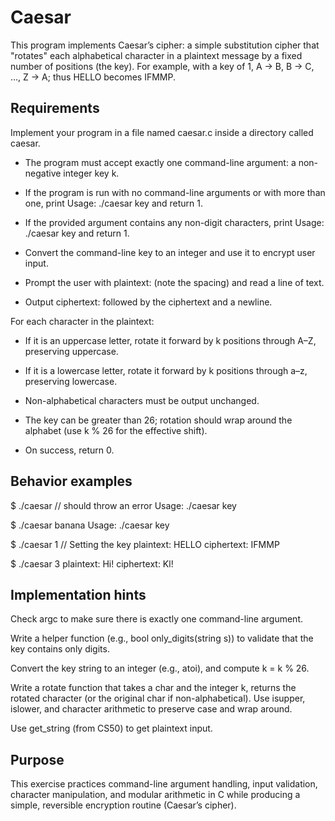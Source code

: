 # Caesar

This program implements Caesar’s cipher: a simple substitution cipher that "rotates" each alphabetical character in a plaintext message by a fixed number of positions (the key). For example, with a key of 1, A → B, B → C, …, Z → A; thus HELLO becomes IFMMP.

## Requirements

Implement your program in a file named caesar.c inside a directory called caesar.

- The program must accept exactly one command-line argument: a non-negative integer key k.

- If the program is run with no command-line arguments or with more than one, print Usage: ./caesar key and return 1.

- If the provided argument contains any non-digit characters, print Usage: ./caesar key and return 1.

- Convert the command-line key to an integer and use it to encrypt user input.

- Prompt the user with plaintext: (note the spacing) and read a line of text.

- Output ciphertext: followed by the ciphertext and a newline.

For each character in the plaintext:

- If it is an uppercase letter, rotate it forward by k positions through A–Z, preserving uppercase.

- If it is a lowercase letter, rotate it forward by k positions through a–z, preserving lowercase.

- Non-alphabetical characters must be output unchanged.

- The key can be greater than 26; rotation should wrap around the alphabet (use k % 26 for the effective shift).

- On success, return 0.

## Behavior examples

$ ./caesar // should throw an error
Usage: ./caesar key

$ ./caesar banana
Usage: ./caesar key

$ ./caesar 1 // Setting the key
plaintext:  HELLO
ciphertext: IFMMP

$ ./caesar 3
plaintext:  Hi!
ciphertext: Kl!


## Implementation hints

Check argc to make sure there is exactly one command-line argument.

Write a helper function (e.g., bool only_digits(string s)) to validate that the key contains only digits.

Convert the key string to an integer (e.g., atoi), and compute k = k % 26.

Write a rotate function that takes a char and the integer k, returns the rotated character (or the original char if non-alphabetical). Use isupper, islower, and character arithmetic to preserve case and wrap around.

Use get_string (from CS50) to get plaintext input.

## Purpose
This exercise practices command-line argument handling, input validation, character manipulation, and modular arithmetic in C while producing a simple, reversible encryption routine (Caesar’s cipher).